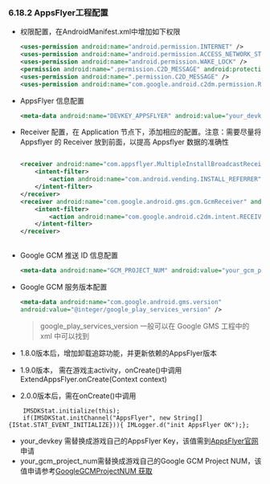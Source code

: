 ### 6.18.2 AppsFlyer工程配置


* 权限配置，在AndroidManifest.xml中增加如下权限

	```xml
	<uses-permission android:name="android.permission.INTERNET" />
	<uses-permission android:name="android.permission.ACCESS_NETWORK_STATE" />	
	<uses-permission android:name="android.permission.WAKE_LOCK" />
	<permission android:name=".permission.C2D_MESSAGE" android:protectionLevel="signature" />
	<uses-permission android:name=".permission.C2D_MESSAGE" />
	<uses-permission android:name="com.google.android.c2dm.permission.RECEIVE" />
	```
 
* AppsFlyer 信息配置
 
 	```xml
	<meta-data android:name="DEVKEY_APPSFLYER" android:value="your_devkey" />
 	```


 
 * Receiver 配置，在 Application 节点下，添加相应的配置。注意：需要尽量将 Appsflyer 的 Receiver 放到前面，以提高 Appsflyer 数据的准确性
 
   ``` xml 

   <receiver android:name="com.appsflyer.MultipleInstallBroadcastReceiver" android:exported="true">
       <intent-filter>
           <action android:name="com.android.vending.INSTALL_REFERRER"/>
       </intent-filter>
   </receiver>
   <receiver android:name="com.google.android.gms.gcm.GcmReceiver" android:exported="true">
       <intent-filter>
           <action android:name="com.google.android.c2dm.intent.RECEIVE"/>
       </intent-filter>
   </receiver>	
	
 	```
 
 * Google GCM 推送 ID 信息配置
 
 	```xml
 	<meta-data android:name="GCM_PROJECT_NUM" android:value="your_gcm_project_num"/>
 	```
 
 * Google GCM 服务版本配置
    ```xml
    <meta-data android:name="com.google.android.gms.version"
    android:value="@integer/google_play_services_version" />
    ```
    > google_play_services_version 一般可以在 Google GMS 工程中的 xml 中可以找到
    

* 1.8.0版本后，增加卸载追踪功能，并更新依赖的AppsFlyer版本
* 1.9.0版本， 需在游戏主activity，onCreate()中调用ExtendAppsFlyer.onCreate(Context context)
* 2.0.0版本后，需在onCreate()中调用
```code
    IMSDKStat.initialize(this);    
    if(IMSDKStat.initChannel("AppsFlyer", new String[]    {IStat.STAT_EVENT_INITIALIZE})){ IMLogger.d("init AppsFlyer OK");};
```
* your_devkey 需替换成游戏自己的AppsFlyer Key，该值需到[AppsFlyer官网](https://www.appsflyer.com/)申请
* your_gcm_project_num需替换成游戏自己的Google GCM Project NUM，该值申请参考[GoogleGCMProjectNUM 获取](https://support.appsflyer.com/hc/en-us/articles/208004986)

 
 